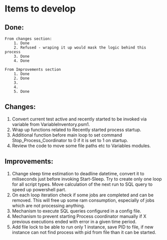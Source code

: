 # Items to develop
## Done:
    From changes section:
        1. Done
        2. Refused - wraping it up would mask the logic behind this process
        3. Done
        4. Done
    
    From Improvements section
        1. Done
        2. Done
        3.
        4.
        5. Done


## Changes:
1. Convert current test active and recently started to be invoked via variable from VariableInventory.psm1.
2. Wrap up functions related to Recently started process startup.
3. Additional function before main loop to set command Stop_Process_Coordinator to 0 if it is set to 1 on startup.
4. Review the code to move some file paths etc to Variables modules.

## Improvements:
1. Change sleep time estimation to deadline datetime, convert it to miliseconds just before invoking Start-Sleep. Try to create only one loop for all script types. Move calculation of the next run to SQL query to speed up powershell part.
2. On each loop iteration check if some jobs are completed and can be removed. This will free up some ram consumption, especially of jobs which are not processing anything.
3. Mechanism to execute SQL queries configured in a config file.
4. Mechanism to prevent starting Process coordinator manually if X previous executions ended with error in a given time period.
5. Add file lock to be able to run only 1 instance, save PID to file, if new instance can not find process with pid from file than it can be started.
